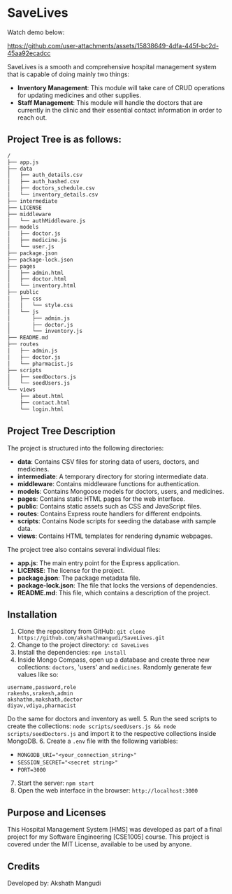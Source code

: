 # SaveLives
Watch demo below:

https://github.com/user-attachments/assets/15838649-4dfa-445f-bc2d-45aa92ecadcc


SaveLives is a smooth and comprehensive hospital management system that is capable of doing mainly two things: 
* **Inventory Management**: This module will take care of CRUD operations for updating medicines and other supplies. 
* **Staff Management**: This module will handle the doctors that are currently in the clinic and their essential contact information in order to reach out. 

## Project Tree is as follows: 
```bash
/
├── app.js
├── data
│   ├── auth_details.csv
│   ├── auth_hashed.csv
│   ├── doctors_schedule.csv
│   └── inventory_details.csv
├── intermediate
├── LICENSE
├── middleware
│   └── authMiddleware.js
├── models
│   ├── doctor.js
│   ├── medicine.js
│   └── user.js
├── package.json
├── package-lock.json
├── pages
│   ├── admin.html
│   ├── doctor.html
│   └── inventory.html
├── public
│   ├── css
│   │   └── style.css
│   └── js
│       ├── admin.js
│       ├── doctor.js
│       └── inventory.js
├── README.md
├── routes
│   ├── admin.js
│   ├── doctor.js
│   └── pharmacist.js
├── scripts
│   ├── seedDoctors.js
│   └── seedUsers.js
└── views
    ├── about.html
    ├── contact.html
    └── login.html
```

## Project Tree Description

The project is structured into the following directories:

- **data**: Contains CSV files for storing data of users, doctors, and medicines.
- **intermediate**: A temporary directory for storing intermediate data.
- **middleware**: Contains middleware functions for authentication.
- **models**: Contains Mongoose models for doctors, users, and medicines.
- **pages**: Contains static HTML pages for the web interface.
- **public**: Contains static assets such as CSS and JavaScript files.
- **routes**: Contains Express route handlers for different endpoints.
- **scripts**: Contains Node scripts for seeding the database with sample data.
- **views**: Contains HTML templates for rendering dynamic webpages.

The project tree also contains several individual files:

- **app.js**: The main entry point for the Express application.
- **LICENSE**: The license for the project.
- **package.json**: The package metadata file.
- **package-lock.json**: The file that locks the versions of dependencies.
- **README.md**: This file, which contains a description of the project.


## Installation

1. Clone the repository from GitHub: `git clone https://github.com/akshathmangudi/SaveLives.git`
2. Change to the project directory: `cd SaveLives`
3. Install the dependencies: `npm install`
4. Inside Mongo Compass, open up a database and create three new collections: 
`doctors`, 'users' and `medicines`. Randomly generate few values like so: 
```
username,password,role
rakeshs,srakesh,admin
akshathm,makshath,doctor
diyav,vdiya,pharmacist
```

Do the same for doctors and inventory as well. 
5. Run the seed scripts to create the collections: `node scripts/seedUsers.js && node scripts/seedDoctors.js` and import it to the respective collections inside MongoDB. 
6. Create a `.env` file with the following variables:
   - `MONGODB_URI="<your_connection_string>"`
   - `SESSION_SECRET="<secret string>"`
   - `PORT=3000`
7. Start the server: `npm start`
8. Open the web interface in the browser: `http://localhost:3000`


## Purpose and Licenses
This Hospital Management System [HMS] was developed as part of a final project for my Software Engineering [CSE1005] course. This project is covered under the MIT License, available to be used by anyone.

## Credits
Developed by: Akshath Mangudi
